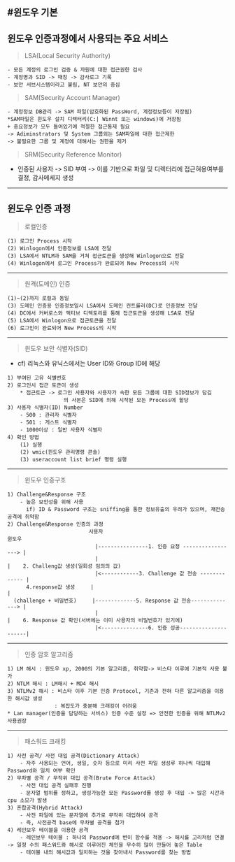 #윈도우 기본
---
윈도우 인증과정에서 사용되는 주요 서비스
---
> LSA(Local Security Authority)<br>
```
- 모든 계정의 로그인 검증 & 자원에 대한 접근권한 검사
- 계정명과 SID -> 매칭 -> 감사로그 기록
- 보안 서브시스템이라고 불림, NT 보안의 중심
```
> SAM(Security Account Manager)<br>
```
- 계정정보 DB관리 -> SAM 파일(암호화된 PassWord, 계정정보등이 저장됨)  
*SAM파일은 윈도우 설치 디렉터리(C:| Winnt 또는 windows)에 저장됨      
+ 중요정보가 모두 들어있기에 적절한 접근통제 필요
-> Adiminstrators 및 System 그룹외는 SAM파일에 대한 접근제한
-> 불필요한 그룹 및 계정에 대해서는 권한을 제거
```
> SRM(Security Reference Monitor)<br>
- 인증된 사용자 -> SID 부여 -> 이를 기반으로 파일 및 디렉터리에 접근혀용여부를 결정, 감사메세지 생성
---
윈도우 인증 과정
---
> 로컬인증<br>
```
(1) 로그인 Process 시작
(2) Winlogon에서 인증정보를 LSA에 전달
(3) LSA에서 NTLM과 SAM을 거쳐 접근토큰을 생성해 Winlogon으로 전달
(4) Winlogon에서 로그인 Process가 완료되어 New Process의 시작
```
---
> 원격(도메인) 인증<br>
```
(1)~(2)까지 로컬과 동일
(3) 도메인 인증용 인증정보일시 LSA에서 도메인 컨트롤러(DC)로 인증정보 전달
(4) DC에서 커버로스와 액티브 디렉토리를 통해 접근토큰을 생성해 LSA로 전달
(5) LSA에서 Winlogon으로 접근토큰을 전달
(6) 로그인이 완료되어 New Process의 시작
```
---
> 윈도우 보안 식별자(SID)<br>
- cf) 리눅스와 유닉스에서는 User ID와 Group ID에 해당
```
1) 부여된 고유 식별번호
2) 로그인시 접근 토큰이 생성
    * 접근토근 -> 로그인 사용자와 사용자가 속한 모든 그룹에 대한 SID정보가 담김
                  의 사본은 SID에 의해 시작된 모든 Process에 할당
3) 사용자 식별자(ID) Number
    - 500 : 관리자 식별자
    - 501 : 게스트 식별자
    - 1000이상 : 일반 사용자 식별자
4) 확인 방법
    (1) 실행
    (2) wmic(윈도우 관리명령 콘솔)
    (3) useraccount list brief 명령 실행
```
---
> 윈도우 인증구조<br>
```
1) Challenge&Response 구조
    - 높은 보안성을 위해 사용
      if) ID & Password 구조는 sniffing을 통한 정보유출의 우려가 있으며, 재전송공격에 취약함
2) Challenge&Response 인증의 과정
                          사용자                                          윈도우
                            |----------------1. 인증 요청 -----------------> |
                            |                                                |    2. Challeng값 생성(일회성 임의의 값)
                            |<------------3. Challenge 값 전송 ------------- |
      4.response값 생성     |                                                |
  (challenge + 비밀번호)     |-------------5. Response 값 전송--------------> |  
                            |                                                |    6. Response 값 확인(서버에는 이미 사용자의 비밀번호가 있기에)
                            |<---------------6. 인증 성공---------------------|
```
---
> 인증 암호 알고리즘<br>
```
1) LM 해시 : 윈도우 xp, 2000의 기본 알고리즘, 취약함-> 비스타 이루에 기본적 사용 불가
2) NTLM 해시 : LM해시 + MD4 해시
3) NTLMv2 해시 : 비스타 이후 기본 인증 Protocol, 기존과 전혀 다른 알고리즘을 이용한 해시값 생성
               : 복잡도가 충분해 크래킹이 어려움
* Lan manager(인증을 담당하는 서비스) 인증 수준 설정 => 안전한 인증을 위해 NTLMv2 사용권장
```
---
> 패스워드 크래킹<br>
```
1) 사전 공격/ 사전 대입 공격(Dictionary Attack)
    - 자주 사용되는 언어, 생일, 숫자 등으로 미리 사전 파일 생성루 하나씩 대입해 Password와 일치 여부 확인
2) 무차별 공격 / 무작위 대입 공격(Brute Force Attack)
    - 사전 대입 공격 실패후 진행
    - 문자열 범위를 정하고, 생성가능한 모든 Password를 생성 후 대입 -> 많은 시간과 cpu 소모가 발생
3) 혼합공격(Hybrid Attack)
    - 사전 파일에 있는 문자열에 추가로 무작위 대입하여 공격
    - 즉, 사전공격 base에 무차별 공격을 첨가
4) 레인보우 테이블을 이용한 공격
    - 레인보우 테이블 : 하나의 Password에 변이 함수를 적용 -> 해시를 고리처럼 연결 -> 일정 수의 패스워드롸 해시로 이루어진 체인을 무수히 많이 만들어 놓은 Table
    - 테이블 내의 해시값과 일치하는 것을 찾아내서 Password를 찾는 방법
```






